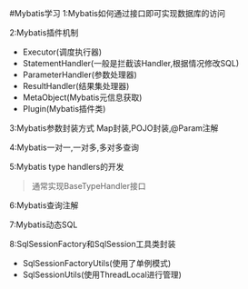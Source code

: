 #Mybatis学习
1:Mybatis如何通过接口即可实现数据库的访问

2:Mybatis插件机制

- Executor(调度执行器)
- StatementHandler(一般是拦截该Handler,根据情况修改SQL)
- ParameterHandler(参数处理器)
- ResultHandler(结果集处理器)
- MetaObject(Mybatis元信息获取)
- Plugin(Mybatis插件类)

3:Mybatis参数封装方式
Map封装,POJO封装,@Param注解

4:Mybatis一对一,一对多,多对多查询

5:Mybatis type handlers的开发
>通常实现BaseTypeHandler接口

6:Mybatis查询注解

7:Mybatis动态SQL

8:SqlSessionFactory和SqlSession工具类封装

- SqlSessionFactoryUtils(使用了单例模式)
- SqlSessionUtils(使用ThreadLocal进行管理)


